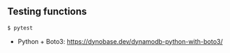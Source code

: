 ## Testing functions
```bash
$ pytest
```

- Python + Boto3: https://dynobase.dev/dynamodb-python-with-boto3/